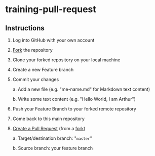 # training-pull-request

## Instructions

1. Log into GitHub with your own account
2. [Fork](https://help.github.com/en/articles/about-forks) the repository
3. Clone your forked repository on your local machine
4. Create a new Feature branch
5. Commit your changes

    a. Add a new file (e.g. "me-name.md" for Markdown text content)
    
    b. Write some text content (e.g. "Hello World, I am Arthur")
    
6. Push your Feature Branch to your forked remote repository
7. Come back to this main repository
8. [Create a Pull Request](https://help.github.com/en/articles/creating-a-pull-request) (from a [fork](https://help.github.com/en/articles/creating-a-pull-request-from-a-fork))

    a. Target/destination branch: "`master`"
    
    b. Source branch: your feature branch
